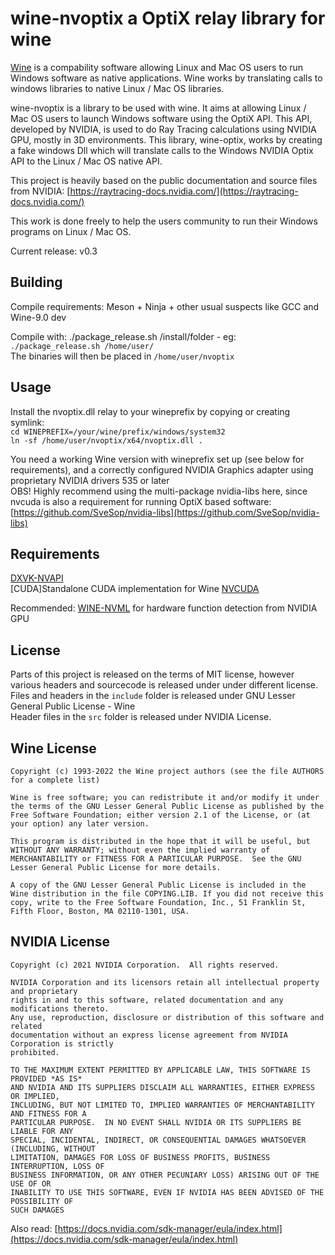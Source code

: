 # wine-nvoptix a OptiX relay library for wine

[Wine](https://www.winehq.org/) is a compability software allowing Linux and Mac OS users to run Windows software as native applications. Wine works by translating calls to windows libraries to native Linux / Mac OS libraries.

wine-nvoptix is a library to be used with wine. It aims at allowing Linux / Mac OS users to launch Windows software using the OptiX API. This API, developed by NVIDIA, is used to do Ray Tracing calculations using NVIDIA GPU, mostly in 3D environments. This library, wine-optix, works by creating a fake windows Dll which will translate calls to the Windows NVIDIA Optix API to the Linux / Mac OS native API.

This project is heavily based on the public documentation and source files from NVIDIA: [https://raytracing-docs.nvidia.com/](https://raytracing-docs.nvidia.com/)

This work is done freely to help the users community to run their Windows programs on Linux / Mac OS.

Current release: v0.3  

## Building

Compile requirements: Meson + Ninja + other usual suspects like GCC and Wine-9.0 dev  

Compile with: ./package_release.sh /install/folder - eg: `./package_release.sh /home/user/`  
The binaries will then be placed in `/home/user/nvoptix`  

## Usage

Install the nvoptix.dll relay to your wineprefix by copying or creating symlink:  
`cd WINEPREFIX=/your/wine/prefix/windows/system32`  
`ln -sf /home/user/nvoptix/x64/nvoptix.dll .`  

You need a working Wine version with wineprefix set up (see below for requirements), and a correctly configured NVIDIA Graphics adapter using proprietary NVIDIA drivers 535 or later  
OBS! Highly recommend using the multi-package nvidia-libs here, since nvcuda is also a requirement for running OptiX based software:  
[https://github.com/SveSop/nvidia-libs](https://github.com/SveSop/nvidia-libs)  

## Requirements

[DXVK-NVAPI](https://github.com/jp7677/dxvk-nvapi)  
[CUDA]Standalone CUDA implementation for Wine [NVCUDA](https://github.com/SveSop/nvcuda)  

Recommended: [WINE-NVML](https://github.com/Saancreed/wine-nvml) for hardware function detection from NVIDIA GPU  

## License

Parts of this project is released on the terms of MIT license, however various headers and sourcecode is released under under different license.  
Files and headers in the `include` folder is released under GNU Lesser General Public License - Wine  
Header files in the `src` folder is released under NVIDIA License.  

## Wine License

```text
Copyright (c) 1993-2022 the Wine project authors (see the file AUTHORS
for a complete list)

Wine is free software; you can redistribute it and/or modify it under
the terms of the GNU Lesser General Public License as published by the
Free Software Foundation; either version 2.1 of the License, or (at
your option) any later version. 

This program is distributed in the hope that it will be useful, but
WITHOUT ANY WARRANTY; without even the implied warranty of
MERCHANTABILITY or FITNESS FOR A PARTICULAR PURPOSE.  See the GNU
Lesser General Public License for more details.

A copy of the GNU Lesser General Public License is included in the
Wine distribution in the file COPYING.LIB. If you did not receive this
copy, write to the Free Software Foundation, Inc., 51 Franklin St,
Fifth Floor, Boston, MA 02110-1301, USA.
```

## NVIDIA License

```text
Copyright (c) 2021 NVIDIA Corporation.  All rights reserved.

NVIDIA Corporation and its licensors retain all intellectual property and proprietary
rights in and to this software, related documentation and any modifications thereto.
Any use, reproduction, disclosure or distribution of this software and related
documentation without an express license agreement from NVIDIA Corporation is strictly
prohibited.

TO THE MAXIMUM EXTENT PERMITTED BY APPLICABLE LAW, THIS SOFTWARE IS PROVIDED *AS IS*
AND NVIDIA AND ITS SUPPLIERS DISCLAIM ALL WARRANTIES, EITHER EXPRESS OR IMPLIED,
INCLUDING, BUT NOT LIMITED TO, IMPLIED WARRANTIES OF MERCHANTABILITY AND FITNESS FOR A
PARTICULAR PURPOSE.  IN NO EVENT SHALL NVIDIA OR ITS SUPPLIERS BE LIABLE FOR ANY
SPECIAL, INCIDENTAL, INDIRECT, OR CONSEQUENTIAL DAMAGES WHATSOEVER (INCLUDING, WITHOUT
LIMITATION, DAMAGES FOR LOSS OF BUSINESS PROFITS, BUSINESS INTERRUPTION, LOSS OF
BUSINESS INFORMATION, OR ANY OTHER PECUNIARY LOSS) ARISING OUT OF THE USE OF OR
INABILITY TO USE THIS SOFTWARE, EVEN IF NVIDIA HAS BEEN ADVISED OF THE POSSIBILITY OF
SUCH DAMAGES
```

Also read: [https://docs.nvidia.com/sdk-manager/eula/index.html](https://docs.nvidia.com/sdk-manager/eula/index.html)  
